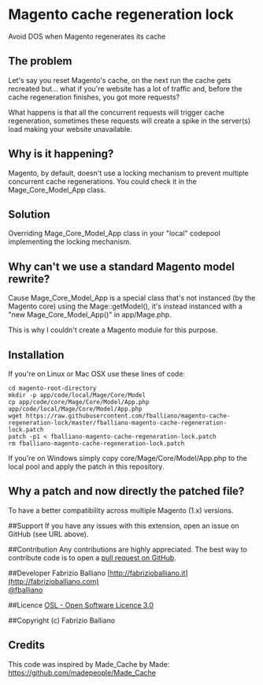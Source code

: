 # Magento cache regeneration lock
Avoid DOS when Magento regenerates its cache

## The problem
Let's say you reset Magento's cache, on the next run the cache gets recreated but... what if you're website has a lot of traffic and, before the cache regeneration finishes, you got more requests?

What happens is that all the concurrent requests will trigger cache regeneration, sometimes these requests will create a spike in the server(s) load making your website unavailable.

## Why is it happening?

Magento, by default, doesn't use a locking mechanism to prevent multiple concurrent cache regenerations. You could check it in the Mage_Core_Model_App class.

## Solution

Overriding Mage_Core_Model_App class in your "local" codepool implementing the locking mechanism.

## Why can't we use a standard Magento model rewrite?

Cause Mage_Core_Model_App is a special class that's not instanced (by the Magento core) using the Mage::getModel(), it's instead instanced with a "new Mage_Core_Model_App()" in app/Mage.php.

This is why I couldn't create a Magento module for this purpose.

## Installation

If you're on Linux or Mac OSX use these lines of code:
```
cd magento-root-directory
mkdir -p app/code/local/Mage/Core/Model
cp app/code/core/Mage/Core/Model/App.php app/code/local/Mage/Core/Model/App.php
wget https://raw.githubusercontent.com/fballiano/magento-cache-regeneration-lock/master/fballiano-magento-cache-regeneration-lock.patch
patch -p1 < fballiano-magento-cache-regeneration-lock.patch
rm fballiano-magento-cache-regeneration-lock.patch
```
If you're on Windows simply copy core/Mage/Core/Model/App.php to the local pool and apply the patch in this repository.

## Why a patch and now directly the patched file?

To have a better compatibility across multiple Magento (1.x) versions.

##Support
If you have any issues with this extension, open an issue on GitHub (see URL above).

##Contribution
Any contributions are highly appreciated. The best way to contribute code is to open a
[pull request on GitHub](https://help.github.com/articles/using-pull-requests).

##Developer
Fabrizio Balliano
[http://fabrizioballiano.it](http://fabrizioballiano.com)  
[@fballiano](https://twitter.com/fballiano)

##Licence
[OSL - Open Software Licence 3.0](http://opensource.org/licenses/osl-3.0.php)

##Copyright
(c) Fabrizio Balliano

## Credits

This code was inspired by Made_Cache by Made:
https://github.com/madepeople/Made_Cache

